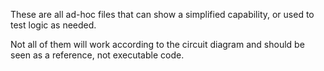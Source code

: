 These are all ad-hoc files that can show a simplified capability, or used to test logic as needed.

Not all of them will work according to the circuit diagram and should be seen as a reference, not executable code.
